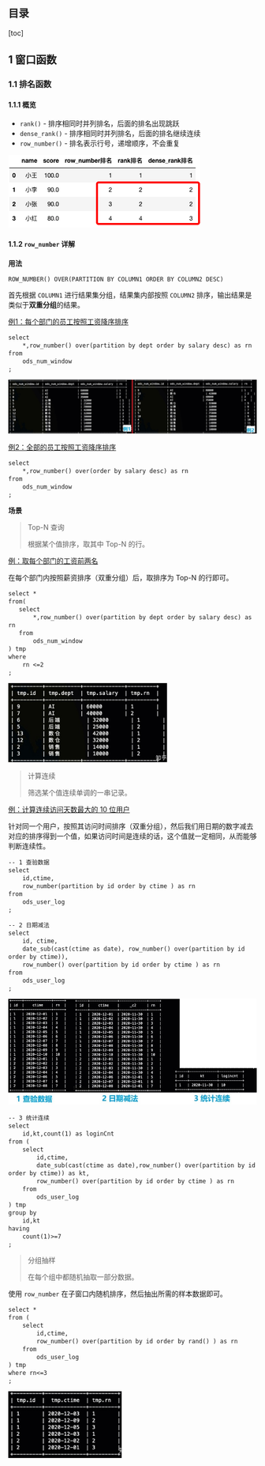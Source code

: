 ## 目录

[toc]

## 1 窗口函数

### 1.1 排名函数

#### 1.1.1 概览

* `rank()` - 排序相同时并列排名，后面的排名出现跳跃
* `dense_rank()` - 排序相同时并列排名，后面的排名继续连续
* `row_number()` - 排名表示行号，递增顺序，不会重复

![hive技巧_排名函数](img/hive技巧_排名函数.png)

#### 1.1.2 `row_number` 详解

**用法**

```hive
ROW_NUMBER() OVER(PARTITION BY COLUMN1 ORDER BY COLUMN2 DESC)
```

首先根据 `COLUMN1` 进行结果集分组，结果集内部按照 `COLUMN2` 排序，输出结果是类似于**双重分组**的结果。

<u>例1：每个部门的员工按照工资降序排序</u>

```hive
select
    *,row_number() over(partition by dept order by salary desc) as rn
from
    ods_num_window
;
```

<img src="img/hive技巧_row_number例.jpg" alt="hive技巧_row_number例" style="zoom: 80%;" />

<u>例2：全部的员工按照工资降序排序</u>

```hive
select
    *,row_number() over(order by salary desc) as rn
from
    ods_num_window
;
```

**场景**

> Top-N 查询
>
> 根据某个值排序，取其中 Top-N 的行。

<u>例：取每个部门的工资前两名</u>

在每个部门内按照薪资排序（双重分组）后，取排序为 Top-N 的行即可。

```hive
select *
from(
   select
       *,row_number() over(partition by dept order by salary desc) as rn
   from
       ods_num_window
) tmp
where
    rn <=2
;
```

<img src="img/hive技巧_row_number_topn查询.jpg" alt="hive技巧_row_number_topn查询" style="zoom:80%;" />

> 计算连续
>
> 筛选某个值连续单调的一串记录。

<u>例：计算连续访问天数最大的 10 位用户</u>

针对同一个用户，按照其访问时间排序（双重分组），然后我们用日期的数字减去对应的排序得到一个值，如果访问时间是连续的话，这个值就一定相同，从而能够判断连续性。

```hive
-- 1 查验数据
select
    id,ctime,
    row_number(partition by id order by ctime ) as rn
from
    ods_user_log
;
```

```hive
-- 2 日期减法
select
    id, ctime,
    date_sub(cast(ctime as date), row_number() over(partition by id order by ctime)),
    row_number() over(partition by id order by ctime ) as rn
from
    ods_user_log
;
```

<img src="img/hive技巧_row_number_连续查询.jpg" alt="hive技巧_row_number_连续查询" style="zoom: 65%;" />

```hive
-- 3 统计连续
select
    id,kt,count(1) as loginCnt
from (
    select
        id,ctime,
        date_sub(cast(ctime as date),row_number() over(partition by id order by ctime)) as kt,
        row_number() over(partition by id order by ctime ) as rn
    from
        ods_user_log
) tmp
group by
    id,kt
having
    count(1)>=7
;
```

> 分组抽样
>
> 在每个组中都随机抽取一部分数据。

使用 `row_number` 在子窗口内随机排序，然后抽出所需的样本数据即可。

```hive
select *
from (
    select
        id,ctime,
        row_number() over(partition by id order by rand() ) as rn
    from
        ods_user_log
) tmp
where rn<=3
;
```

<img src="img/hive技巧_row_number_分组抽样.jpg" alt="hive技巧_row_number_分组抽样" style="zoom:80%;" />